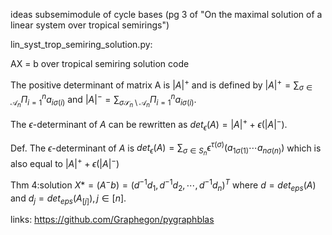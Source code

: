 ideas
subsemimodule of cycle bases (pg 3 of "On the maximal solution of a linear system over tropical semirings")



lin_syst_trop_semiring_solution.py: 

AX = b over tropical semiring solution code

The positive determinant of matrix A is $|A|^+$ and is defined by $|A|^+ = \sum_{ \sigma \in \mathcal{A}_n} \Pi_{i=1}^n a_{i \sigma(i)}$ and $|A|^- = \sum_{\sigma \mathcal{S}_n \setminus \mathcal{A}_n} \Pi_{i=1}^n a_{i \sigma(i)}$. 

The $\epsilon$-determinant of $A$ can be rewritten as $det_{\epsilon}(A) = |A|^+ + \epsilon( |A|^-)$. 

Def. The $\epsilon$-determinant of $A$ is $det_{\epsilon}(A) = \sum_{\sigma \in S_n} \epsilon^{\tau(\sigma)}( a_{1 \sigma(1)} \cdots a_{ n \sigma(n)})$ which is also equal to $|A|^+ + \epsilon(|A|^-)$ 

Thm 4:solution $X* = (A^- b) = (d^{-1} d_1, d^{-1} d_2, \cdots, d^{-1} d_n)^T$ 
where $d = det_{eps}(A)$ and $d_j = det_{eps}(A_{[j]}), j \in [n]$. 

links:
https://github.com/Graphegon/pygraphblas
